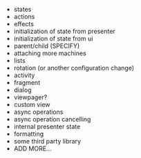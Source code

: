 - states
- actions
- effects
- initialization of state from presenter
- initialization of state from ui
- parent/child (SPECIFY)
- attaching more machines
- lists
- rotation (or another configuration change)
- activity
- fragment
- dialog
- viewpager?
- custom view
- async operations
- async operation cancelling
- internal presenter state
- formatting
- some third party library
- ADD MORE...
